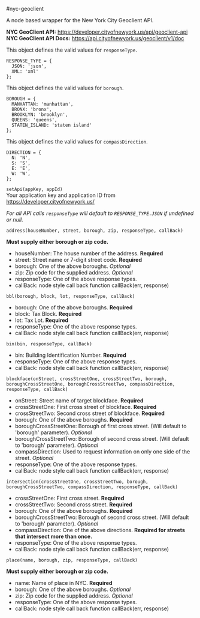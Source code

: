 #nyc-geoclient

A node based wrapper for the New York City Geoclient API.  



**NYC GeoClient API:** https://developer.cityofnewyork.us/api/geoclient-api  
**NYC GeoClient API Docs:** https://api.cityofnewyork.us/geoclient/v1/doc  


This object defines the valid values for `responseType`.
```
RESPONSE_TYPE = {
  JSON: 'json',
  XML: 'xml'
};
```  


This object defines the valid values for `borough`.
```
BOROUGH = {
  MANHATTAN: 'manhattan',
  BRONX: 'bronx',
  BROOKLYN: 'brooklyn',
  QUEENS: 'queens',
  STATEN_ISLAND: 'staten island'
};
```  


This object defines the valid values for `compassDirection`.
```
DIRECTION = {
  N: 'N',
  S: 'S',
  E: 'E',
  W: 'W',
};
```  


`setApi(appKey, appId)`  
  Your application key and application ID from https://developer.cityofnewyork.us/


*For all API calls `responseType` will default to `RESPONSE_TYPE.JSON` if undefined or null.*

```
address(houseNumber, street, borough, zip, responseType, callBack)
```  
  **Must supply either borough or zip code.**  
  - houseNumber: The house number of the address. **Required**  
  - street: Street name or 7-digit street code. **Required**  
  - borough: One of the above boroughs. *Optional*  
  - zip: Zip code for the supplied address. *Optional*  
  - responseType: One of the above response types.   
  - callBack: node style call back function callBack(err, response)  

```
bbl(borough, block, lot, responseType, callBack)
```
  - borough: One of the above boroughs. **Required**  
  - block: Tax Block. **Required**   
  - lot: Tax Lot. **Required**   
  - responseType: One of the above response types.   
  - callBack: node style call back function callBack(err, response)

```
bin(bin, responseType, callBack)
```
  - bin: Building Identification Number. **Required**   
  - responseType: One of the above response types.   
  - callBack: node style call back function callBack(err, response)  

```
blockface(onStreet, crossStreetOne, crossStreetTwo, borough, boroughCrossStreetOne, boroughCrossStreetTwo, compassDirection, responseType, callBack)
```
  - onStreet: Street name of target blockface. **Required**   
  - crossStreetOne: First cross street of blockface. **Required**   
  - crossStreetTwo: Second cross street of blockface. **Required**   
  - borough: One of the above boroughs. **Required**    
  - boroughCrossStreetOne: Borough of first cross street. (Will default to 'borough' parameter). *Optional*  
  - boroughCrossStreetTwo: Borough of second cross street. (Will default to 'borough' parameter). *Optional*  
  - compassDirection: Used to request information on only one side of the street. *Optional*  
  - responseType: One of the above response types.   
  - callBack: node style call back function callBack(err, response)  

```
intersection(crossStreetOne, crossStreetTwo, borough, boroughCrossStreetTwo, compassDirection, responseType, callBack)
```
  - crossStreetOne: First cross street. **Required**   
  - crossStreetTwo: Second cross street. **Required**   
  - borough: One of the above boroughs. **Required**     
  - boroughCrossStreetTwo: Borough of second cross street. (Will default to 'borough' parameter). *Optional*  
  - compassDirection: One of the above directions. **Required for streets that intersect more than once.**  
  - responseType: One of the above response types.   
  - callBack: node style call back function callBack(err, response)  

```
place(name, borough, zip, responseType, callBack)
```  
  **Must supply either borough or zip code.**  
  - name: Name of place in NYC. **Required**   
  - borough: One of the above boroughs. *Optional*  
  - zip: Zip code for the supplied address. *Optional*  
  - responseType: One of the above response types.   
  - callBack: node style call back function callBack(err, response)  
